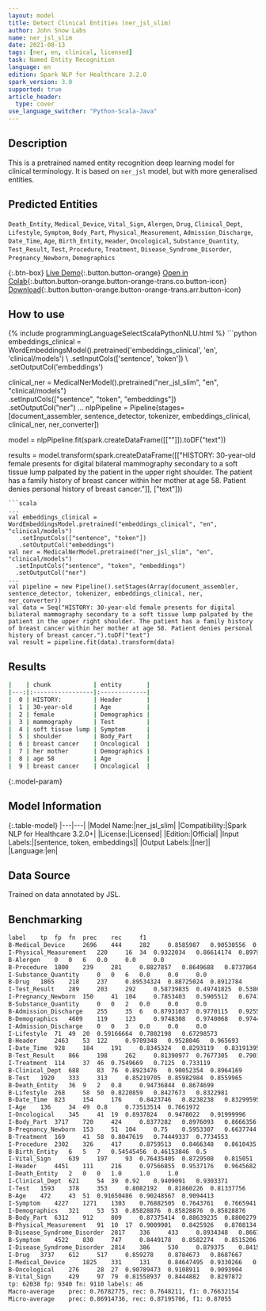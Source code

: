 ```yaml
---
layout: model
title: Detect Clinical Entities (ner_jsl_slim)
author: John Snow Labs
name: ner_jsl_slim
date: 2021-08-13
tags: [ner, en, clinical, licensed]
task: Named Entity Recognition
language: en
edition: Spark NLP for Healthcare 3.2.0
spark_version: 3.0
supported: true
article_header:
  type: cover
use_language_switcher: "Python-Scala-Java"
---
```


## Description

This is a pretrained named entity recognition deep learning model for clinical terminology. It is based on `ner_jsl` model, but with more generalised entities.

## Predicted Entities

`Death_Entity`, `Medical_Device`, `Vital_Sign`, `Alergen`, `Drug`, `Clinical_Dept`, `Lifestyle`, `Symptom`, `Body_Part`, `Physical_Measurement`, `Admission_Discharge`, `Date_Time`, `Age`, `Birth_Entity`, `Header`, `Oncological`, `Substance_Quantity`, `Test_Result`, `Test`, `Procedure`, `Treatment`, `Disease_Syndrome_Disorder`, `Pregnancy_Newborn`, `Demographics`

{:.btn-box}
[Live Demo](https://demo.johnsnowlabs.com/healthcare/NER_SIGN_SYMP/){:.button.button-orange}
[Open in Colab](https://colab.research.google.com/github/JohnSnowLabs/spark-nlp-workshop/blob/master/tutorials/Certification_Trainings/Healthcare/1.Clinical_Named_Entity_Recognition_Model.ipynb){:.button.button-orange.button-orange-trans.co.button-icon}
[Download](https://s3.amazonaws.com/auxdata.johnsnowlabs.com/clinical/models/ner_jsl_slim_en_3.2.0_3.0_1628875762291.zip){:.button.button-orange.button-orange-trans.arr.button-icon}

## How to use



<div class="tabs-box" markdown="1">
{% include programmingLanguageSelectScalaPythonNLU.html %}
```python
embeddings_clinical = WordEmbeddingsModel().pretrained('embeddings_clinical', 'en', 'clinical/models') \
    .setInputCols(['sentence', 'token']) \
    .setOutputCol('embeddings')

clinical_ner = MedicalNerModel().pretrained("ner_jsl_slim", "en", "clinical/models") \
  .setInputCols(["sentence", "token", "embeddings"]) \
  .setOutputCol("ner")
...
nlpPipeline = Pipeline(stages=[document_assembler, sentence_detector, tokenizer, embeddings_clinical,  clinical_ner, ner_converter])

model = nlpPipeline.fit(spark.createDataFrame([[""]]).toDF("text"))

results = model.transform(spark.createDataFrame([["HISTORY: 30-year-old female presents for digital bilateral mammography secondary to a soft tissue lump palpated by the patient in the upper right shoulder. The patient has a family history of breast cancer within her mother at age 58. Patient denies personal history of breast cancer."]], ["text"]))
```
```scala
...
val embeddings_clinical = WordEmbeddingsModel.pretrained("embeddings_clinical", "en", "clinical/models")
   .setInputCols(["sentence", "token"])
   .setOutputCol("embeddings")
val ner = MedicalNerModel.pretrained("ner_jsl_slim", "en", "clinical/models") 
  .setInputCols("sentence", "token", "embeddings")
  .setOutputCol("ner")
...
val pipeline = new Pipeline().setStages(Array(document_assembler, sentence_detector, tokenizer, embeddings_clinical, ner, ner_converter))
val data = Seq("HISTORY: 30-year-old female presents for digital bilateral mammography secondary to a soft tissue lump palpated by the patient in the upper right shoulder. The patient has a family history of breast cancer within her mother at age 58. Patient denies personal history of breast cancer.").toDF("text")
val result = pipeline.fit(data).transform(data)
```
</div>

## Results

```bash
|    | chunk            | entity       |
|---:|:-----------------|:-------------|
|  0 | HISTORY:         | Header       |
|  1 | 30-year-old      | Age          |
|  2 | female           | Demographics |
|  3 | mammography      | Test         |
|  4 | soft tissue lump | Symptom      |
|  5 | shoulder         | Body_Part    |
|  6 | breast cancer    | Oncological  |
|  7 | her mother       | Demographics |
|  8 | age 58           | Age          |
|  9 | breast cancer    | Oncological  |

```

{:.model-param}
## Model Information

{:.table-model}
|---|---|
|Model Name:|ner_jsl_slim|
|Compatibility:|Spark NLP for Healthcare 3.2.0+|
|License:|Licensed|
|Edition:|Official|
|Input Labels:|[sentence, token, embeddings]|
|Output Labels:|[ner]|
|Language:|en|

## Data Source

Trained on data annotated by JSL.

## Benchmarking

```bash
label	 tp	 fp	 fn	 prec	 rec	 f1
B-Medical_Device	 2696	 444	 282	 0.8585987	 0.90530556	 0.88133377
I-Physical_Measurement	 220	 16	 34	 0.9322034	 0.86614174	 0.8979592
B-Alergen	 0	 0	 6	 0.0	 0.0	 0.0
B-Procedure	 1800	 239	 281	 0.8827857	 0.8649688	 0.8737864
I-Substance_Quantity	 0	 0	 6	 0.0	 0.0	 0.0
B-Drug	 1865	 218	 237	 0.89534324	 0.88725024	 0.8912784
I-Test_Result	 289	 203	 292	 0.58739835	 0.49741825	 0.5386766
I-Pregnancy_Newborn	 150	 41	 104	 0.7853403	 0.5905512	 0.6741573
B-Substance_Quantity	 0	 0	 2	 0.0	 0.0	 0.0
B-Admission_Discharge	 255	 35	 6	 0.87931037	 0.9770115	 0.92558986
B-Demographics	 4609	 119	 123	 0.9748308	 0.9740068	 0.97441864
I-Admission_Discharge	 0	 0	 3	 0.0	 0.0	 0.0
I-Lifestyle	 71	 49	 20	 0.59166664	 0.7802198	 0.67298573
B-Header	 2463	 53	 122	 0.9789348	 0.9528046	 0.965693
I-Date_Time	 928	 184	 191	 0.8345324	 0.8293119	 0.83191395
B-Test_Result	 866	 198	 262	 0.81390977	 0.7677305	 0.79014593
I-Treatment	 114	 37	 46	 0.7549669	 0.7125	 0.733119
B-Clinical_Dept	 688	 83	 76	 0.8923476	 0.90052354	 0.8964169
B-Test	 1920	 333	 313	 0.85219705	 0.85982984	 0.8559965
B-Death_Entity	 36	 9	 2	 0.8	 0.94736844	 0.8674699
B-Lifestyle	 268	 58	 50	 0.8220859	 0.8427673	 0.8322981
B-Date_Time	 823	 154	 176	 0.8423746	 0.8238238	 0.83299595
I-Age	 136	 34	 49	 0.8	 0.73513514	 0.7661972
I-Oncological	 345	 41	 19	 0.8937824	 0.9478022	 0.91999996
I-Body_Part	 3717	 720	 424	 0.8377282	 0.8976093	 0.8666356
B-Pregnancy_Newborn	 153	 51	 104	 0.75	 0.5953307	 0.6637744
B-Treatment	 169	 41	 58	 0.8047619	 0.74449337	 0.7734553
I-Procedure	 2302	 326	 417	 0.8759513	 0.8466348	 0.8610435
B-Birth_Entity	 6	 5	 7	 0.54545456	 0.46153846	 0.5
I-Vital_Sign	 639	 197	 93	 0.76435405	 0.8729508	 0.815051
I-Header	 4451	 111	 216	 0.97566855	 0.9537176	 0.9645682
I-Death_Entity	 2	 0	 0	 1.0	 1.0	 1.0
I-Clinical_Dept	 621	 54	 39	 0.92	 0.9409091	 0.9303371
I-Test	 1593	 378	 353	 0.8082192	 0.81860226	 0.81337756
B-Age	 472	 43	 51	 0.91650486	 0.90248567	 0.9094413
I-Symptom	 4227	 1271	 1303	 0.76882505	 0.7643761	 0.7665941
I-Demographics	 321	 53	 53	 0.85828876	 0.85828876	 0.85828876
B-Body_Part	 6312	 912	 809	 0.87375414	 0.88639235	 0.8800279
B-Physical_Measurement	 91	 10	 17	 0.9009901	 0.8425926	 0.8708134
B-Disease_Syndrome_Disorder	 2817	 336	 433	 0.8934348	 0.86676925	 0.8799001
B-Symptom	 4522	 830	 747	 0.8449178	 0.8582274	 0.8515206
I-Disease_Syndrome_Disorder	 2814	 386	 530	 0.879375	 0.8415072	 0.86002445
I-Drug	 3737	 612	 517	 0.859278	 0.8784673	 0.8687667
I-Medical_Device	 1825	 331	 131	 0.84647495	 0.9330266	 0.8876459
B-Oncological	 276	 28	 27	 0.90789473	 0.9108911	 0.9093904
B-Vital_Sign	 429	 97	 79	 0.81558937	 0.8444882	 0.8297872
tp: 62038 fp: 9340 fn: 9110 labels: 46
Macro-average	 prec: 0.76782775, rec: 0.7648211, f1: 0.76632154
Micro-average	 prec: 0.86914736, rec: 0.87195706, f1: 0.87055

```
